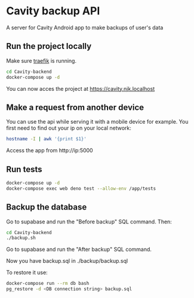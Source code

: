 # Cavity backup API
A server for Cavity Android app to make backups of user's data

## Run the project locally
Make sure [traefik](https://github.com/ninjinskii/traefik) is running.

```bash
cd Cavity-backend
docker-compose up -d
```

You can now acces the project at https://cavity.njk.localhost

## Make a request from another device
You can use the api while serving it with a mobile device for example.
You first need to find out your ip on your local network:

```bash
hostname -I | awk '{print $1}'
```

Access the app from http://ip:5000

## Run tests
```bash
docker-compose up -d
docker-compose exec web deno test --allow-env /app/tests
```

## Backup the database
Go to supabase and run the "Before backup" SQL command. Then:
```bash
cd Cavity-backend
./backup.sh
```

Go to supabase and run the "After backup" SQL command.

Now you have backup.sql in ./backup/backup.sql

To restore it use:
```bash
docker-compose run --rm db bash
pg_restore -d <DB connection string> backup.sql
```
